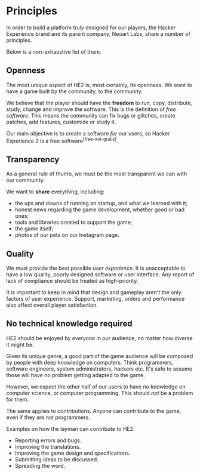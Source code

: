 # Principles

In order to build a platform truly designed for our players, the Hacker Experience brand and its parent company, Neoart Labs, share a number of principles.

Below is a non-exhaustive list of them.

## Openness

The most unique aspect of HE2 is, most certainly, its openness. We want to have a game built by the community, to the community.

We believe that the player should have the **freedom** to run, copy, distribute, study, change and improve the software. This is the definition of *free software*. This means the community can fix bugs or glitches, create patches, add features, customize or study it.

Our main objective is to create a software *for* our users, so Hacker Experience 2 is a free software<sup>[free-not-gratis]</sup>.

## Transparency

As a general rule of thumb, we must be the most transparent we can with our community.

We want to **share** everything, including:

- the ups and downs of running an startup, and what we learned with it;
- honest news regarding the game development, whether good or bad ones;
- tools and libraries created to support the game;
- the game itself;
- photos of our pets on our Instagram page.


## Quality

We must provide the best possible *user experience*. It is unacceptable to have a low quality, poorly designed software or user interface. Any report of lack of compliance should be treated as high-priority.

It is important to keep in mind that design and gameplay aren't the only factors of user experience. Support, marketing, orders and performance also affect overall player satisfaction.

## No technical knowledge required

HE2 should be enjoyed by *everyone* in our audience, no matter how diverse it might be. 

Given its unique genre, a good part of the game audience will be composed by people with deep knowledge on computers. Think programmers, software engineers, system administrators, hackers etc. It's safe to assume those will have no problem getting adapted to the game.

However, we expect the other half of our users to have no knowledge on computer science, or computer programming. This should *not* be a problem for them.

The same applies to contributions. Anyone can contribute to the game, even if they are not programmers.

Examples on how the layman can contribute to HE2:

- Reporting errors and bugs.
- Improving the translations.
- Improving the game design and specifications.
- Submitting ideas to be discussed.
- Spreading the word.